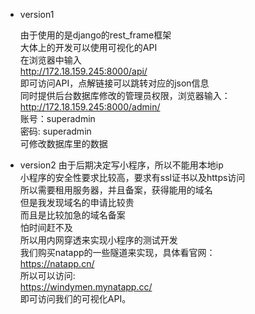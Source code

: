 - version1

  由于使用的是django的rest_frame框架  
  大体上的开发可以使用可视化的API  
  在浏览器中输入  
  http://172.18.159.245:8000/api/  
  即可访问API，点解链接可以跳转对应的json信息  
  同时提供后台数据库修改的管理员权限，浏览器输入：  
  http://172.18.159.245:8000/admin/  
  账号：superadmin  
  密码: superadmin  
  可修改数据库里的数据
  
  
- version2
由于后期决定写小程序，所以不能用本地ip  
小程序的安全性要求比较高，要求有ssl证书以及https访问  
所以需要租用服务器，并且备案，获得能用的域名  
但是我发现域名的申请比较贵  
而且是比较加急的域名备案  
怕时间赶不及  
所以用内网穿透来实现小程序的测试开发  
我们购买natapp的一些隧道来实现，具体看官网：  
https://natapp.cn/  
所以可以访问:  
https://windymen.mynatapp.cc/  
即可访问我们的可视化API。  
